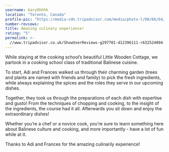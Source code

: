 ```yaml
---
username: GaryOhhhh
location: "Toronto, Canada"
profile-pic: "https://media-cdn.tripadvisor.com/media/photo-l/08/66/64/b9/gary-o.jpg"
number-reviews:
title: Amazing culinary experience!
rating: "5"
permalink: >-
  //www.tripadvisor.co.uk/ShowUserReviews-g297701-d12396111-r632524094-Tresna_Bali_Cooking_School-Ubud_Gianyar_Bali.html
---
```


While staying at the cooking school’s beautiful Little Wooden Cottage, we partook in a cooking school class of traditional Balinese cuisine.

To start, Adi and Frances walked us through their charming garden (trees and plants are named with friends and family) to pick the fresh ingredients, while always explaining the spices and the roles they serve in our upcoming dishes.

Together, they took us through the preparations of each dish with expertise and gusto! From the techniques of chopping and cooking, to the insight of the ingredients, the course had it all. Afterwards you sit down and enjoy the extraordinary dishes!

Whether you’re a chef or a novice cook, you’re sure to learn something here about Balinese culture and cooking, and more importantly - have a lot of fun while at it.

Thanks to Adi and Frances for the amazing culinarily experience!
